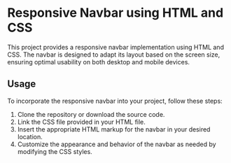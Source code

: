 # Responsive Navbar using HTML and CSS

This project provides a responsive navbar implementation using HTML and CSS. The navbar is designed to adapt its layout based on the screen size, ensuring optimal usability on both desktop and mobile devices.

## Usage

To incorporate the responsive navbar into your project, follow these steps:

1. Clone the repository or download the source code.
2. Link the CSS file provided in your HTML file.
3. Insert the appropriate HTML markup for the navbar in your desired location.
4. Customize the appearance and behavior of the navbar as needed by modifying the CSS styles.

